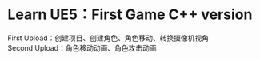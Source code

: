 Learn UE5：First Game C++ version
=======================
First Upload：创建项目、创建角色、角色移动、转换摄像机视角  
Second Upload：角色移动动画、角色攻击动画  

